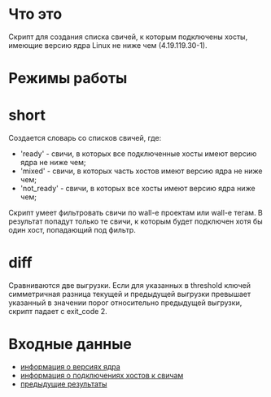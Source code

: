 Что это
===
  Скрипт для создания списка свичей, к которым подключены хосты, имеющие версию ядра Linux не ниже чем (4.19.119.30-1).


Режимы работы
===

short
====
Создается словарь со списков свичей, где:
  * 'ready' - свичи, в которых все подключенные хосты имеют версию ядра не ниже чем;
  * 'mixed' - свичи, в которых часть хостов имеют версию ядра не ниже чем;
  * 'not_ready' - свичи, в которых все хосты имеют версию ядра ниже чем;

Скрипт умеет фильтровать свичи по wall-e проектам или wall-e тегам. 
В результат попадут только те свичи, к которым будет подключен хотя бы один хост, попадающий под фильтр.

diff
====
Сравниваются две выгрузки.
Если для указанных в threshold ключей симметричная разница текущей и предыдущей выгрузки превышает указанный в значении порог относительно предыдущей выгрузки, скрипт падает с exit_code 2.


Входные данные
===
- [информация о версиях ядра](https://sandbox.yandex-team.ru/tasks?type=BUILD_KERNEL_INFO)  
- [информация о подключениях хостов к свичам](https://sandbox.yandex-team.ru/tasks?type=BUILD_NETMON_TOPOLOGY)
- [предыдущие результаты](sandbox.yandex-team.ru/tasks?type=BUILD_FL_READY_SWITCHES)
